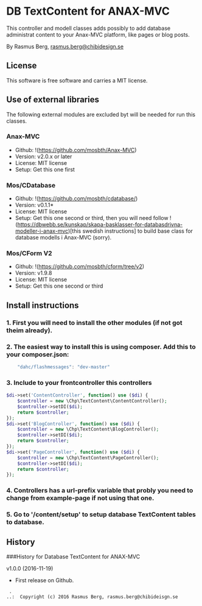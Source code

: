 DB TextContent for ANAX-MVC
===========================

This controller and modell classes adds possibly to add database administrat content to your Anax-MVC platform, like pages or blog posts.

By Rasmus Berg, rasmus.berg@chibidesign.se


License
------------------

This software is free software and carries a MIT license.


Use of external libraries
-----------------------------------

The following external modules are excluded byt will be needed for run this classes.

### Anax-MVC
* Github: !(https://github.com/mosbth/Anax-MVC)
* Version: v2.0.x or later
* License: MIT license
* Setup: Get this one first

### Mos/CDatabase
* Github: !(https://github.com/mosbth/cdatabase/)
* Version: v0.1.1*
* License: MIT license
* Setup: Get this one second or third, then you will need follow !(https://dbwebb.se/kunskap/skapa-basklasser-for-databasdrivna-modeller-i-anax-mvc)[this swedish instructions] to build base class for database modells i Anax-MVC (sorry).

### Mos/CForm V2
* Github: !(https://github.com/mosbth/cform/tree/v2)
* Version: v1.9.8
* License: MIT license
* Setup: Get this one second or third

Install instructions
--------------------

### 1. First you will need to install the other modules (if not got theim already). 

### 2. The easiest way to install this is using composer. Add this to your composer.json: 

```javascript
    "dahc/flashmessages": "dev-master"
```

### 3. Include to your frontcontroller this controllers

```php
$di->set('ContentController', function() use ($di) {
    $controller = new \Chp\TextContent\ContentController();
    $controller->setDI($di);
    return $controller;
});
$di->set('BlogController', function() use ($di) {
    $controller = new \Chp\TextContent\BlogController();
    $controller->setDI($di);
    return $controller;
});
$di->set('PageController', function() use ($di) {
    $controller = new \Chp\TextContent\PageController();
    $controller->setDI($di);
    return $controller;
});
```

### 4. Controllers has a url-prefix variable that probly you need to change from example-page if not using that one.

### 5. Go to '/content/setup' to setup database TextContent tables to database. 


History
-----------------------------------

###History for Database TextContent for ANAX-MVC 

v1.0.0 (2016-11-19)

* First release on Github.



```
 .  
..:  Copyright (c) 2016 Rasmus Berg, rasmus.berg@chibideisgn.se
```
